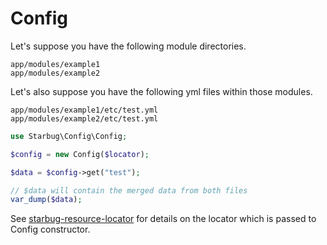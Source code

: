 # Config

Let's suppose you have the following module directories.

```
app/modules/example1
app/modules/example2
```

Let's also suppose you have the following yml files within those modules.

```
app/modules/example1/etc/test.yml
app/modules/example2/etc/test.yml
```



```php
use Starbug\Config\Config;

$config = new Config($locator);

$data = $config->get("test");

// $data will contain the merged data from both files
var_dump($data);

```

See [starbug-resource-locator](https://github.com/cogentParadigm/starbug-resource-locator) for details on the locator which is passed to Config constructor.

